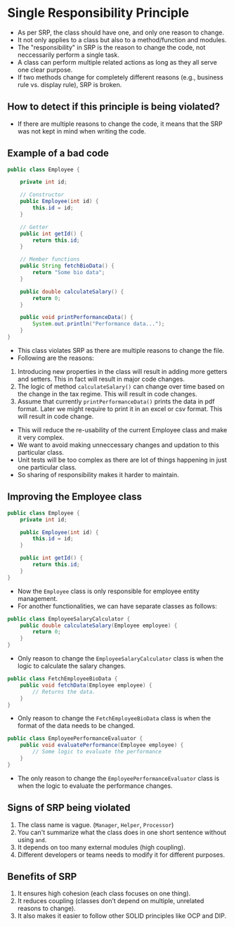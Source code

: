 # Single Responsibility Principle

- As per SRP, the class should have one, and only one reason to change.
- It not only applies to a class but also to a method/function and modules.
- The "responsibility" in SRP is the reason to change the code, not neccessarily perform a single task.
- A class can perform multiple related actions as long as they all serve one clear purpose.
- If two methods change for completely different reasons (e.g., business rule vs. display rule), SRP is broken.

## How to detect if this principle is being violated?

- If there are multiple reasons to change the code, it means that the SRP was not kept in mind when writing the code.

## Example of a bad code

```java
public class Employee {

    private int id;

    // Constructor
    public Employee(int id) {
        this.id = id;
    }

    // Getter
    public int getId() {
        return this.id;
    }

    // Member functions
    public String fetchBioData() {
        return "Some bio data";
    }

    public double calculateSalary() {
        return 0;
    }

    public void printPerformanceData() {
        System.out.println("Performance data...");
    }
}
```

- This class violates SRP as there are multiple reasons to change the file.
- Following are the reasons:

1. Introducing new properties in the class will result in adding more getters and setters. This in fact will result in major code changes.
2. The logic of method `calculateSalary()` can change over time based on the change in the tax regime. This will result in code changes.
3. Assume that currently `printPerformanceData()` prints the data in pdf format. Later we might require to print it in an excel or csv format. This will result in code change.

- This will reduce the re-usability of the current Employee class and make it very complex.
- We want to avoid making unneccessary changes and updation to this particular class.
- Unit tests will be too complex as there are lot of things happening in just one particular class.
- So sharing of responsibility makes it harder to maintain.

## Improving the Employee class

```java
public class Employee {
    private int id;

    public Employee(int id) {
        this.id = id;
    }

    public int getId() {
        return this.id;
    }
}
```

- Now the `Employee` class is only responsible for employee entity management.
- For another functionalities, we can have separate classes as follows:

```java
public class EmployeeSalaryCalculator {
    public double calculateSalary(Employee employee) {
        return 0;
    }
}
```

- Only reason to change the `EmployeeSalaryCalculator` class is when the logic to calculate the salary changes.

```java
public class FetchEmployeeBioData {
    public void fetchData(Employee employee) {
        // Returns the data.
    }
}
```

- Only reason to change the `FetchEmployeeBioData` class is when the format of the data needs to be changed.

```java
public class EmployeePerformanceEvaluator {
    public void evaluatePerformance(Employee employee) {
        // Some logic to evaluate the performance
    }
}
```

- The only reason to change the `EmployeePerformanceEvaluator` class is when the logic to evaluate the performance changes.

## Signs of SRP being violated

1. The class name is vague. (`Manager`, `Helper`, `Processor`)
2. You can't summarize what the class does in one short sentence without using `and`.
3. It depends on too many external modules (high coupling).
4. Different developers or teams needs to modify it for different purposes.

## Benefits of SRP

1. It ensures high cohesion (each class focuses on one thing).
2. It reduces coupling (classes don’t depend on multiple, unrelated reasons to change).
3. It also makes it easier to follow other SOLID principles like OCP and DIP.
